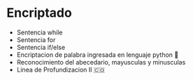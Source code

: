 # Encriptado
* Sentencia while
* Sentencia for
* Sentencia if/else
* Encriptacion de palabra ingresada en lenguaje python 🐍 
* Reconocimiento del abecedario, mayusculas y minusculas 
* Linea de Profundizacion II 🇨🇴
